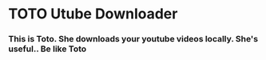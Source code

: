# TOTO Utube Downloader

### This is Toto. She downloads your youtube videos locally. She's useful.. Be like Toto 
